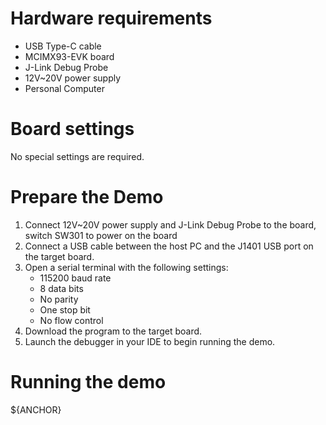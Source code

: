 Hardware requirements
=====================
- USB Type-C cable
- MCIMX93-EVK board
- J-Link Debug Probe
- 12V~20V power supply
- Personal Computer

Board settings
============
No special settings are required.



Prepare the Demo
===============
1.  Connect 12V~20V power supply and J-Link Debug Probe to the board, switch SW301 to power on the board
2.  Connect a USB cable between the host PC and the J1401 USB port on the target board.
3.  Open a serial terminal with the following settings:
    - 115200 baud rate
    - 8 data bits
    - No parity
    - One stop bit
    - No flow control
4.  Download the program to the target board.
5.  Launch the debugger in your IDE to begin running the demo.

Running the demo
================
${ANCHOR}
